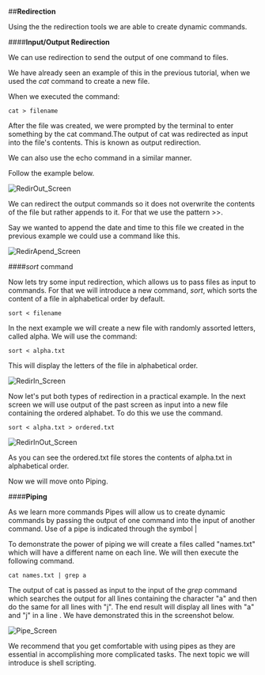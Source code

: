 ##**Redirection**



Using the the redirection tools we are able to create dynamic commands. 



####**Input/Output Redirection**

We can use redirection to send the output of one command to files.



We have already seen an example of this in the previous tutorial, when we used the _cat_ command to create a new file. 



When we executed the command:



<pre><code>cat > filename</code></pre>



After the file was created,  we were prompted by the terminal to enter something by the cat command.The output of cat was redirected as input into the file's contents. This is known as output redirection. 



We can also use the echo command in a similar manner.

Follow the example below. 



 

![RedirOut_Screen](http://i.imgur.com/EWQ0SvZ.png)



We can redirect the output commands so it does not overwrite the contents of the file but rather appends to it. For that we use the pattern &gt;&gt;.



Say we wanted to append the date and time to this file we created in the previous example we could use a command like this. 



 

![RedirApend_Screen](http://i.imgur.com/uiJEIn5.png)



####_sort_ command



Now lets try some input redirection, which allows us to pass files as input to commands. For that we will introduce a new command, _sort_, which sorts the content of a file in alphabetical order by default. 



<pre><code>sort < filename</pre></code>



In the next example we will create a new file with randomly assorted letters, called alpha. We will use the command:



<pre><code>sort < alpha.txt </code></pre>



This will display the letters of the file in alphabetical order.



 

![RedirIn_Screen](http://i.imgur.com/TIkn320.png)



Now let's put both types of redirection in a practical example. In the next screen we will use output of the past screen as input into a new file containing the ordered alphabet. To do this we use the command.



<pre><code>sort < alpha.txt > ordered.txt </code></pre>



 

![RedirInOut_Screen](http://i.imgur.com/gi6NDdA.png)



As you can see the ordered.txt file stores the contents of alpha.txt in alphabetical order. 





Now we will move onto Piping. 



####**Piping**



As we learn more commands Pipes will allow us to create dynamic commands by passing the output of one command into the input of another command. Use of a pipe is indicated through the symbol |  



To demonstrate the power of piping we will create a files called "names.txt" which will have a different name on each line. We will then execute the following command. 



<pre><code>cat names.txt | grep a</code></pre>



The output of cat is passed as input to the input of the _grep_ command which searches the output for all lines containing the character "a" and then do the same for all lines with "j". The end result will display all lines with "a" and "j" in a line . We have demonstrated this in the screenshot below. 





 

![Pipe_Screen](http://i.imgur.com/wZbo9Hk.png)



We recommend that you get comfortable with using pipes as they are essential in accomplishing more complicated tasks. The next topic we will introduce is shell scripting. 
